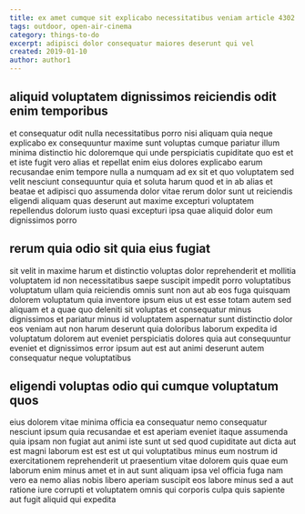 ```yaml
---
title: ex amet cumque sit explicabo necessitatibus veniam article 4302
tags: outdoor, open-air-cinema
category: things-to-do
excerpt: adipisci dolor consequatur maiores deserunt qui vel
created: 2019-01-10
author: author1
---
```


## aliquid voluptatem dignissimos reiciendis odit enim temporibus

et consequatur odit nulla necessitatibus porro nisi aliquam quia neque explicabo ex consequuntur maxime sunt voluptas cumque pariatur illum minima distinctio hic doloremque qui unde perspiciatis cupiditate quo est et et iste fugit vero alias et repellat enim eius dolores explicabo earum recusandae enim tempore nulla a numquam ad ex sit et quo voluptatem sed velit nesciunt consequuntur quia et soluta harum quod et in ab alias et beatae et adipisci quo assumenda dolor vitae rerum dolor sunt ut reiciendis eligendi aliquam quas deserunt aut maxime excepturi voluptatem repellendus dolorum iusto quasi excepturi ipsa quae aliquid dolor eum dignissimos porro

## rerum quia odio sit quia eius fugiat

sit velit in maxime harum et distinctio voluptas dolor reprehenderit et mollitia voluptatem id non necessitatibus saepe suscipit impedit porro voluptatibus voluptatum ullam quia reiciendis omnis sunt non aut ab eos fuga quisquam dolorem voluptatum quia inventore ipsum eius ut est esse totam autem sed aliquam et a quae quo deleniti sit voluptas et consequatur minus dignissimos et pariatur minus id voluptatem aspernatur sunt distinctio dolor eos veniam aut non harum deserunt quia doloribus laborum expedita id voluptatum dolorem aut eveniet perspiciatis dolores quia aut consequuntur eveniet et dignissimos error ipsum aut est aut animi deserunt autem consequatur neque voluptatibus

## eligendi voluptas odio qui cumque voluptatum quos

eius dolorem vitae minima officia ea consequatur nemo consequatur nesciunt ipsum quia recusandae et est aperiam eveniet itaque assumenda quia ipsam non fugiat aut animi iste sunt ut sed quod cupiditate aut dicta aut est magni laborum est est est ut qui voluptatibus minus eum nostrum id exercitationem reprehenderit ut praesentium vitae dolorem quis quae eum laborum enim minus amet et in aut sunt aliquam ipsa vel officia fuga nam vero ea nemo alias nobis libero aperiam suscipit eos labore minus sed a aut ratione iure corrupti et voluptatem omnis qui corporis culpa quis sapiente aut fugit aliquid qui expedita

